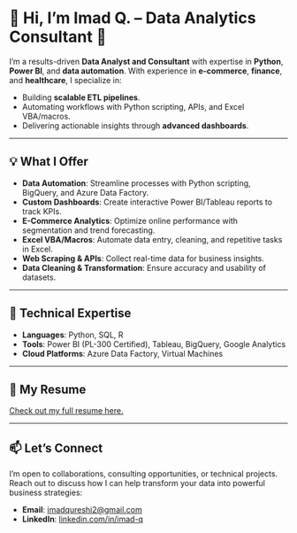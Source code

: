 # 👋 Hi, I’m Imad Q. – Data Analytics Consultant 🚀

I’m a results-driven **Data Analyst and Consultant** with expertise in **Python**, **Power BI**, and **data automation**. With experience in **e-commerce**, **finance**, and **healthcare**, I specialize in:
- Building **scalable ETL pipelines**.
- Automating workflows with Python scripting, APIs, and Excel VBA/macros.
- Delivering actionable insights through **advanced dashboards**.

---

## 💡 What I Offer  
- **Data Automation**: Streamline processes with Python scripting, BigQuery, and Azure Data Factory.  
- **Custom Dashboards**: Create interactive Power BI/Tableau reports to track KPIs.  
- **E-Commerce Analytics**: Optimize online performance with segmentation and trend forecasting.  
- **Excel VBA/Macros**: Automate data entry, cleaning, and repetitive tasks in Excel.  
- **Web Scraping & APIs**: Collect real-time data for business insights.  
- **Data Cleaning & Transformation**: Ensure accuracy and usability of datasets.

---

## 🔧 Technical Expertise  
- **Languages**: Python, SQL, R  
- **Tools**: Power BI (PL-300 Certified), Tableau, BigQuery, Google Analytics  
- **Cloud Platforms**: Azure Data Factory, Virtual Machines  

---

## 📄 My Resume  
[Check out my full resume here.](https://github.com/imadq/Consulting/blob/main/Resume.pdf)

---

## 📫 Let’s Connect  
I’m open to collaborations, consulting opportunities, or technical projects. Reach out to discuss how I can help transform your data into powerful business strategies:  
- **Email**: [imadqureshi2@gmail.com](mailto:imadqureshi2@gmail.com)  
- **LinkedIn**: [linkedin.com/in/imad-q](#)
